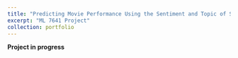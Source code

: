 ```yaml
---
title: "Predicting Movie Performance Using the Sentiment and Topic of Social Media Comments"
excerpt: "ML 7641 Project"
collection: portfolio
---
```


**Project in progress**


